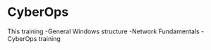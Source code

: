 # CyberOps
 This training
 -General Windows structure
 -Network Fundamentals
 -CyberOps training
 
 

